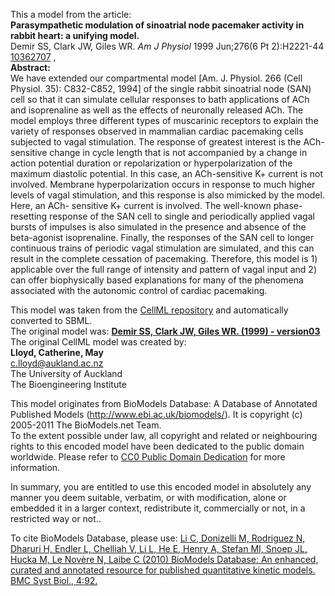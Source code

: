 

This a model from the article:  
**Parasympathetic modulation of sinoatrial node pacemaker activity in rabbit heart: a unifying model.**   
Demir SS, Clark JW, Giles WR. _Am J Physiol_ 1999 Jun;276(6 Pt 2):H2221-44
[10362707](http://www.ncbi.nlm.nih.gov/pubmed/10362707) ,  
**Abstract:**   
We have extended our compartmental model [Am. J. Physiol. 266 (Cell Physiol.
35): C832-C852, 1994] of the single rabbit sinoatrial node (SAN) cell so that
it can simulate cellular responses to bath applications of ACh and
isoprenaline as well as the effects of neuronally released ACh. The model
employs three different types of muscarinic receptors to explain the variety
of responses observed in mammalian cardiac pacemaking cells subjected to vagal
stimulation. The response of greatest interest is the ACh-sensitive change in
cycle length that is not accompanied by a change in action potential duration
or repolarization or hyperpolarization of the maximum diastolic potential. In
this case, an ACh-sensitive K+ current is not involved. Membrane
hyperpolarization occurs in response to much higher levels of vagal
stimulation, and this response is also mimicked by the model. Here, an ACh-
sensitive K+ current is involved. The well-known phase-resetting response of
the SAN cell to single and periodically applied vagal bursts of impulses is
also simulated in the presence and absence of the beta-agonist isoprenaline.
Finally, the responses of the SAN cell to longer continuous trains of periodic
vagal stimulation are simulated, and this can result in the complete cessation
of pacemaking. Therefore, this model is 1) applicable over the full range of
intensity and pattern of vagal input and 2) can offer biophysically based
explanations for many of the phenomena associated with the autonomic control
of cardiac pacemaking.

This model was taken from the [CellML
repository](http://www.cellml.org/models) and automatically converted to SBML.  
The original model was: [ **Demir SS, Clark JW, Giles WR. (1999) - version03**
](http://www.cellml.org/models/demir_clark_giles_1999_version03)  
The original CellML model was created by:  
**Lloyd, Catherine, May**   
c.lloyd@aukland.ac.nz  
The University of Auckland  
The Bioengineering Institute  

This model originates from BioModels Database: A Database of Annotated
Published Models (http://www.ebi.ac.uk/biomodels/). It is copyright (c)
2005-2011 The BioModels.net Team.  
To the extent possible under law, all copyright and related or neighbouring
rights to this encoded model have been dedicated to the public domain
worldwide. Please refer to [CC0 Public Domain
Dedication](http://creativecommons.org/publicdomain/zero/1.0/) for more
information.

In summary, you are entitled to use this encoded model in absolutely any
manner you deem suitable, verbatim, or with modification, alone or embedded it
in a larger context, redistribute it, commercially or not, in a restricted way
or not..  
  
To cite BioModels Database, please use: [Li C, Donizelli M, Rodriguez N,
Dharuri H, Endler L, Chelliah V, Li L, He E, Henry A, Stefan MI, Snoep JL,
Hucka M, Le Novère N, Laibe C (2010) BioModels Database: An enhanced, curated
and annotated resource for published quantitative kinetic models. BMC Syst
Biol., 4:92.](http://www.ncbi.nlm.nih.gov/pubmed/20587024)


